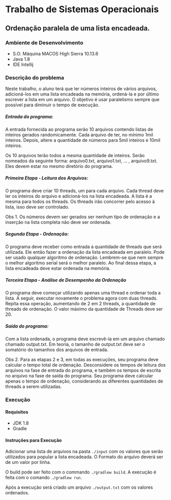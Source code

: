 # Trabalho de Sistemas Operacionais
##  Ordenação paralela de uma lista encadeada.

### Ambiente de Desenvolvimento

- S.O. Máquina MACOS High Sierra 10.13.6
- Java 1.8
- IDE Intellij

### Descrição do problema

Neste trabalho, o aluno terá que ler números inteiros de vários
arquivos, adicioná-los em uma lista encadeada na memória, ordená-la e
por último escrever a lista em um arquivo. O objetivo é usar
paralelismo sempre que possível para diminuir o tempo de execução.

##### Entrada do programa:

A entrada fornecida ao programa serão 10 arquivos contendo
listas de inteiros gerados randomicamente. Cada arquivo de ter, no
mínimo 1mil inteiros. Depois, altere a quantidade de números para 5mil
inteiros e 10mil inteiros.

Os 10 arquivos terão todos a mesma quantidade de inteiros. Serão
nomeados da seguinte forma: arquivo0.txt, arquivo1.txt, ... ,
arquivo9.txt. Eles devem estar no mesmo diretório do programa.

##### Primeira Etapa - Leitura dos Arquivos:

O programa deve criar 10 threads, um para cada arquivo. Cada thread
deve ler os inteiros do arquivo e adicioná-los na lista encadeada. A
lista é a mesma para todos os threads. Os threads irão concorrer pelo
acesso à lista, isso deve ser controlado.

Obs 1. Os números devem ser gerados ser nenhum tipo de ordenação e a
inserção na lista completa não deve ser ordenada.

##### Segunda Etapa - Ordenação:

O programa deve receber como entrada a quantidade de threads que será
utilizada. Ele então fazer a ordenação da lista
encadeada em paralelo. Pode ser usado qualquer algoritmo de ordenação.
Lembrem-se que nem sempre o melhor algoritmo serial será o melhor
paralelo. Ao final dessa etapa, a lista encadeada deve estar ordenada
na memória.

##### Terceira Etapa - Análise de Desempenho da Ordenação
O programa deve começar utilizando apenas uma thread e ordenar toda a
lista. A seguir, executar novamente o problema agora com duas threads.
Repita essa operação, aumentando de 2 em 2 threads, a quantidade de
threads de ordenação. O valor máximo da quantidade de Threads deve ser 20.

##### Saída do programa:

Com a lista ordenada, o programa deve escrevê-la em um arquivo chamado
chamado output.txt. Em teoria, o tamanho de output.txt deve
ser o somatório do tamanhos dos arquivos de entrada.

Obs 2. Para as etapas 2 e 3, em todas as execuções, seu programa deve
calcular o tempo total de ordenação. Desconsidere os tempos de leitura
dos arquivos na fase de entrada do programa, e também os tempos de
escrita no arquivo na fase de saída do programa. Seu programa deve
calcular apenas o tempo de ordenação, considerando as diferentes
quantidades de threads a serem utilizadas.

### Execução 

#### Requisitos

- JDK 1.8
- Gradle

#### Instruções para Execução

Adicionar uma lista de arquivos na pasta `./input` com os valores que serão
 utilizados para popular a lista encadeada. O Formato do arquivo deverá ser de um valor por linha.
 
O build pode ser feito com o commando ``./gradlew build``.
A execução é feita com o comando ``./gradlew run``.

Após a execução será criado um arquivo ``./output.txt`` com os valores ordenados.


